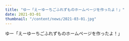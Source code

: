 ```yaml
---
title: "ゆー「えーゆーちごふれずものホームページを作ったよ！」"
date: 2021-03-01
thumbnail: "/content/news/2021-03-01.jpg"
---
```


ゆー「えーゆーちごふれずものホームページを作ったよ！」
